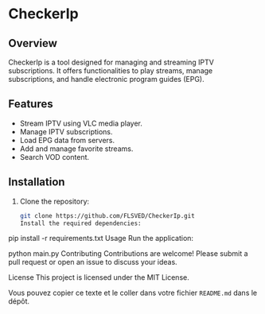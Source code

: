 # CheckerIp

## Overview
CheckerIp is a tool designed for managing and streaming IPTV subscriptions. It offers functionalities to play streams, manage subscriptions, and handle electronic program guides (EPG).

## Features
- Stream IPTV using VLC media player.
- Manage IPTV subscriptions.
- Load EPG data from servers.
- Add and manage favorite streams.
- Search VOD content.

## Installation
1. Clone the repository:
   ```sh
   git clone https://github.com/FLSVED/CheckerIp.git
   Install the required dependencies:
pip install -r requirements.txt
Usage
Run the application:

python main.py
Contributing
Contributions are welcome! Please submit a pull request or open an issue to discuss your ideas.

License
This project is licensed under the MIT License.

Vous pouvez copier ce texte et le coller dans votre fichier `README.md` dans le dépôt.

   
